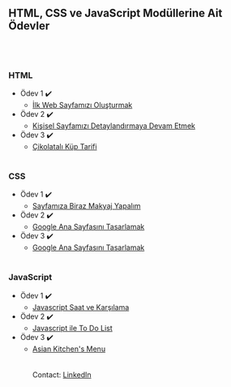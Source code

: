 ## HTML, CSS ve JavaScript Modüllerine Ait Ödevler
<br><br>  
### HTML

  - Ödev 1 :heavy_check_mark:
    - [İlk Web Sayfamızı Oluşturmak](https://github.com/mehtapugur/kodluyoruzilkrepo/blob/main/Frontend%20Patikas%C4%B1/html/odev1/index.html)
  - Ödev 2 :heavy_check_mark:
    - [Kişisel Sayfamızı Detaylandırmaya Devam Etmek](https://github.com/mehtapugur/kodluyoruzilkrepo/tree/main/Frontend%20Patikas%C4%B1/html/odev2)
  - Ödev 3 :heavy_check_mark:
    - [Çikolatalı Küp Tarifi](https://github.com/mehtapugur/kodluyoruzilkrepo/blob/main/Frontend%20Patikas%C4%B1/html/odev3/index.html)
<br><br>  
### CSS

  - Ödev 1 :heavy_check_mark:
    - [Sayfamıza Biraz Makyaj Yapalım](https://github.com/mehtapugur/kodluyoruzilkrepo/tree/main/Frontend%20Patikas%C4%B1/css/odev1)
  - Ödev 2 :heavy_check_mark:
    - [Google Ana Sayfasını Tasarlamak](https://github.com/mehtapugur/kodluyoruzilkrepo/tree/main/Frontend%20Patikas%C4%B1/css/odev2)
  - Ödev 3 :heavy_check_mark:
    - [Google Ana Sayfasını Tasarlamak](https://github.com/mehtapugur/kodluyoruzilkrepo/blob/main/Frontend%20Patikas%C4%B1/css/odev3/index.html)
<br><br>    
### JavaScript

  - Ödev 1 :heavy_check_mark:
    - [Javascript Saat ve Karşılama](https://github.com/mehtapugur/kodluyoruzilkrepo/tree/main/Frontend%20Patikas%C4%B1/javascript/odev1)
  - Ödev 2 :heavy_check_mark:
    - [Javascript ile To Do List](https://github.com/mehtapugur/kodluyoruzilkrepo/tree/main/Frontend%20Patikas%C4%B1/javascript/odev2)
  - Ödev 3 :heavy_check_mark:
    - [Asian Kitchen's Menu](https://github.com/mehtapugur/kodluyoruzilkrepo/tree/main/Frontend%20Patikas%C4%B1/javascript/odev3)
<br><br>    
Contact: [LinkedIn](https://www.linkedin.com/in/mehtapugur)
